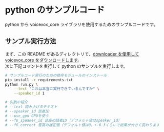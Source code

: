 # python のサンプルコード

python から voicevox_core ライブラリを使用するためのサンプルコードです。

## サンプル実行方法

まず、この README があるディレクトリで、[downloader を使用して voicevox_core をダウンロードします](../../docs/downloads/Download.md#一般的な実行方法)。  
次に下記コマンドを実行して python のサンプルを実行します。

```bash
# サンプルコード実行のための依存モジュールのインストール
pip install -r requirements.txt
python run.py \
    --text "これは本当に実行できているんですか" \
    --speaker_id 1

# 引数の紹介
# --text 読み上げるテキスト
# --speaker_id 話者ID
# --use_gpu GPUを使う
# --f0_speaker_id 音高の話者ID（デフォルト値はspeaker_id）
# --f0_correct 音高の補正値（デフォルト値は0。+-0.3くらいで結果が大きく変わります）
```

